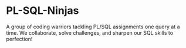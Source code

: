 # PL-SQL-Ninjas
A group of coding warriors tackling PL/SQL assignments one query at a time. We collaborate, solve challenges, and sharpen our SQL skills to perfection!
